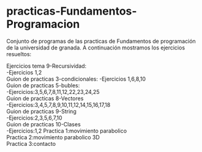 practicas-Fundamentos-Programacion
==================================

Conjunto de programas de las practicas de Fundamentos de programación de la universidad de granada. A continuación mostramos los ejercicios resueltos:   

Ejercicios tema 9-Recursividad: 	
  -Ejercicios 1,2   
Guion de practicas 3-condicionales: 
  -Ejercicios 1,6,8,10  
Guion de practicas 5-bubles: 	
  -Ejercicios:3,5,6,7,8,11,12,22,23,24,25  
Guion de practicas 8-Vectores 	
  -Ejercicios:3,4,5,7,8,9,10,11,12,14,15,16,17,18  
Guion de practicas 9-String 	
  -Ejercicios:2,3,5,6,7,10  
Guion de practicas 10-Clases 	
  -Ejercicios:1,2 
Practica 1:movimiento parabolico  
Practica 2:movimiento parabolico 3D  
Practica 3:contacto
